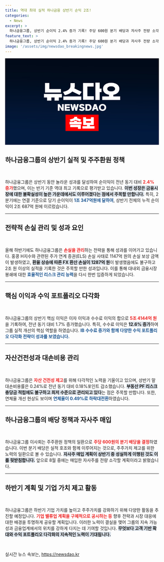 ```yaml
---
title: 역대 최대 실적 하나금융 상반기 순익 2조!
categories:
  - News
excerpt: >
  하나금융그룹, 상반기 순이익 2.4% 증가 기록! 주당 600원 분기 배당과 자사주 전량 소각 예고로 주주 가치 제고에 나선다. 실적 호조와 손실 회복 전략이 관심을 모은다!
feature_text: >
  하나금융그룹, 상반기 순이익 2.4% 증가 기록! 주당 600원 분기 배당과 자사주 전량 소각 예고로 주주 가치 제고에 나선다. 실적 호조와 손실 회복 전략이 관심을 모은다!
image: '/assets/img/newsdao_breakingnews.jpg'
---
```


<p><img src="/assets/img/newsdao_breakingnews.jpg" alt="cryptoinkorea 속보" /></p>

<h2 data-ke-size="size26">하나금융그룹의 상반기 실적 및 주주환원 정책</h2>

<p data-ke-size="size16">&nbsp;</p>

<p>하나금융그룹은 상반기 동안 놀라운 성과를 달성하여 순이익이 전년 동기 대비 <b><span style="color: #ee2323;">2.4% 증가</span></b>했으며, 이는 반기 기준 역대 최고 기록으로 평가받고 있습니다. <b><span style="background-color: #21538527;">이번 성장은 금융시장에 대한 불확실성이 높은 가운데에서도 이루어졌다는 점에서 주목할 만합니다.</span></b> 특히, 2분기에는 연결 기준으로 당기 순이익이 <b><span style="color: #1a5490;">1조 347억원에 달하여</span></b>, 상반기 전체의 누적 순이익이 2조 687억 원에 이르렀습니다.</p>

<hr>

<h2 data-ke-size="size26">전략적 손실 관리 및 성과 요인</h2>

<p data-ke-size="size16">&nbsp;</p>

<p>올해 하반기에도 하나금융그룹은 <b><span style="color: #ee2323;">손실을 관리</span></b>하는 전략을 통해 성과를 이어가고 있습니다. 홍콩 H지수와 관련된 주가 연계 증권(ELS) 손실 사태로 1147억 원의 손실 보상 금액이 발생하였고, <b><span style="background-color: #21538527;">환율 상승에 따른 FX 환산 손실이 1287억 원</span></b>이 발생했음에도 불구하고 2조 원 이상의 실적을 기록한 것은 주목할 만한 성과입니다. 이를 통해 대내외 금융시장 봉쇄에 대한 <b><span style="color: #1a5490;">효율적인 리스크 관리 능력</span></b>을 다시 한번 입증하게 되었습니다.</p>

<hr>

<h2 data-ke-size="size26">핵심 이익과 수익 포트폴리오 다각화</h2>

<p data-ke-size="size16">&nbsp;</p>

<p>하나금융그룹의 상반기 핵심 이익은 이자 이익과 수수료 이익의 합으로 <b><span style="color: #ee2323;">5조 4144억 원</span></b>을 기록하여, 전년 동기 대비 1.7% 증가했습니다. 특히, 수수료 이익은 <b><span style="background-color: #21538527;">12.6% 증가</span></b>하여 그룹 실적 개선의 핵심 역할을 하였습니다. <b><span style="color: #1a5490;">IB 수수료 증가와 함께 다양한 수익 포트폴리오 다각화 전략이 성과를 보였습니다.</span></b></p>

<hr>

<h2 data-ke-size="size26">자산건전성과 대손비용 관리</h2>

<p data-ke-size="size16">&nbsp;</p>

<p>하나금융그룹은 <b><span style="color: #ee2323;">자산 건전성 제고</span></b>를 위해 다각적인 노력을 기울이고 있으며, 상반기 말 대손비용률은 0.24%로 전년 동기 대비 0.18%포인트 감소했습니다. <b><span style="background-color: #21538527;">부동산 PF 리스크 충당금 적립에도 불구하고 최저 수준으로 관리되고 있다</span></b>는 점은 주목할 만합니다. 또한, 연체율 개선 현상도 보이며 <b><span style="color: #1a5490;">연체율이 0.49%로 하락대전환</span></b>하였습니다.</p>

<hr>

<h2 data-ke-size="size26">하나금융그룹의 배당 정책과 자사주 매입</h2>

<p data-ke-size="size16">&nbsp;</p>

<p>하나금융그룹 이사회는 주주환원 정책의 일환으로 <b><span style="color: #ee2323;">주당 600원의 분기 배당을 결정</span></b>하였습니다. 이번 분기 배당은 실적 호조와 함께 이루어지는 것으로, 주주가치 제고를 위한 노력의 일환으로 볼 수 있습니다. <b><span style="background-color: #21538527;">자사주 매입 계획이 상반기 중 성실하게 이행된 것도 이를 뒷받침합니다.</span></b> 앞으로 8월 중에는 매입한 자사주를 전량 소각할 계획이라고 밝혔습니다.</p>

<hr>

<h2 data-ke-size="size26">하반기 계획 및 기업 가치 제고 활동</h2>

<p data-ke-size="size16">&nbsp;</p>

<p>하나금융그룹은 하반기 기업 가치를 높이고 주주가치를 강화하기 위해 다양한 활동을 추진할 예정입니다. <b><span style="color: #ee2323;">기업 밸류업 계획을 구체적으로 공시하는 등</span></b> 향후 전략과 시장 대응에 대한 배경을 투명하게 공유할 계획입니다. 이러한 노력이 결실을 맺어 그룹의 지속 가능성과 금융업계에서의 위치를 강하게 다지는 데 기여할 것입니다. <b><span style="background-color: #21538527;">무엇보다 고객 기반 확대와 수익 포트폴리오 다각화의 지속적인 노력이 기대됩니다.</span></b></p>

<p data-ke-size="size16">&nbsp;</p>
실시간 뉴스 속보는, <a href="https://newsdao.kr" rel="dofollow">https://newsdao.kr</a>


